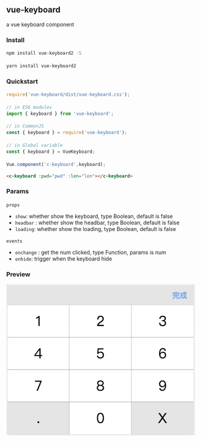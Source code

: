 ## vue-keyboard

a vue keyboard component

### Install

```bash
npm install vue-keyboard2 -S

yarn install vue-keyboard2
```

### Quickstart
```javascript
require('vue-keyboard/dist/vue-keyboard.css');

// in ES6 modules
import { keyboard } from 'vue-keyboard';

// in CommonJS
const { keyboard } = require('vue-keyboard');

// in Global variable
const { keyboard } = VueKeyboard;

Vue.component('c-keyboard',keyboard);
```
```html
<c-keyboard :pwd="pwd" :len="len"></c-keyboard>
```

### Params

`props`
-  `show`: whether show the keyboard, type Boolean, default is false
-  `headbar` : whether show the headbar, type Boolean, default is false
-  `loading`: whether show the loading, type Boolean, default is false

`events`
-  `onchange` : get the num clicked, type Function, params is num
-  `onhide`: trigger when the keyboard hide

### Preview

![keyboard image](./doc/keyboard.png)